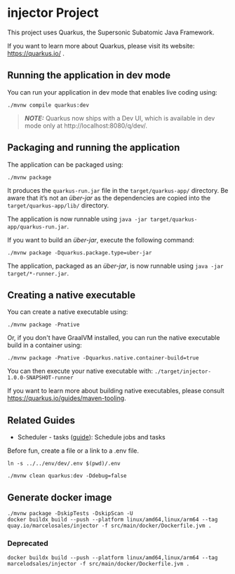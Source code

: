 # injector Project

This project uses Quarkus, the Supersonic Subatomic Java Framework.

If you want to learn more about Quarkus, please visit its website: https://quarkus.io/ .

## Running the application in dev mode

You can run your application in dev mode that enables live coding using:
```shell script
./mvnw compile quarkus:dev
```

> **_NOTE:_**  Quarkus now ships with a Dev UI, which is available in dev mode only at http://localhost:8080/q/dev/.

## Packaging and running the application

The application can be packaged using:
```shell script
./mvnw package
```
It produces the `quarkus-run.jar` file in the `target/quarkus-app/` directory.
Be aware that it’s not an _über-jar_ as the dependencies are copied into the `target/quarkus-app/lib/` directory.

The application is now runnable using `java -jar target/quarkus-app/quarkus-run.jar`.

If you want to build an _über-jar_, execute the following command:
```shell script
./mvnw package -Dquarkus.package.type=uber-jar
```

The application, packaged as an _über-jar_, is now runnable using `java -jar target/*-runner.jar`.

## Creating a native executable

You can create a native executable using:
```shell script
./mvnw package -Pnative
```

Or, if you don't have GraalVM installed, you can run the native executable build in a container using:
```shell script
./mvnw package -Pnative -Dquarkus.native.container-build=true
```

You can then execute your native executable with: `./target/injector-1.0.0-SNAPSHOT-runner`

If you want to learn more about building native executables, please consult https://quarkus.io/guides/maven-tooling.

## Related Guides

- Scheduler - tasks ([guide](https://quarkus.io/guides/scheduler)): Schedule jobs and tasks

Before fun, create a file or a link to a .env file.
```shell
ln -s ../../env/dev/.env $(pwd)/.env
```

```shell
./mvnw clean quarkus:dev -Ddebug=false
```

## Generate docker image
```shell
./mvnw package -DskipTests -DskipScan -U
docker buildx build --push --platform linux/amd64,linux/arm64 --tag quay.io/marcelosales/injector -f src/main/docker/Dockerfile.jvm .
```

### Deprecated
```
docker buildx build --push --platform linux/amd64,linux/arm64 --tag marcelodsales/injector -f src/main/docker/Dockerfile.jvm .
```
